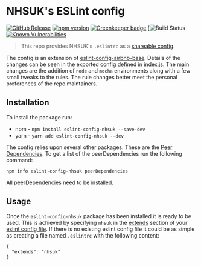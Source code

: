 # NHSUK's ESLint config

[![GitHub Release](https://img.shields.io/github/v/release/nhsuk/eslint-config-nhsuk)](https://github.com/nhsuk/eslint-config-nhsuk/releases/latest/)
[![npm version](https://img.shields.io/npm/v/eslint-config-nhsuk)](https://www.npmjs.com/package/eslint-config-nhsuk)
[![Greenkeeper badge](https://badges.greenkeeper.io/nhsuk/eslint-config-nhsuk.svg)](https://greenkeeper.io/)
[![Build Status](https://github.com/nhsuk/eslint-config-nhsuk/workflows/CI/badge.svg)
[![Known Vulnerabilities](https://snyk.io/test/github/nhsuk/eslint-config-nhsuk/badge.svg?targetFile=package.json)](https://snyk.io/test/github/nhsuk/eslint-config-nhsuk?targetFile=package.json)

> This repo provides NHSUK's `.eslintrc` as a [shareable config](http://eslint.org/docs/developer-guide/shareable-configs).

The config is an extension of
[eslint-config-airbnb-base](https://www.npmjs.com/package/eslint-config-airbnb-base).
Details of the changes can be seen in the exported config defined in
[index.js](index.js). The main changes are the addition of `node` and `mocha`
environments along with a few small tweaks to the rules. The rule changes
better meet the personal preferences of the repo maintainers.

## Installation

To install the package run:

* npm - `npm install eslint-config-nhsuk --save-dev`
* yarn - `yarn add eslint-config-nhsuk --dev`

The config relies upon several other packages. These are the
[Peer Dependencies](https://nodejs.org/en/blog/npm/peer-dependencies/).
To get a list of the peerDependencies run the following command:

```
npm info eslint-config-nhsuk peerDependencies
```

All peerDependencies need to be installed.

## Usage

Once the `eslint-config-nhsuk` package has been installed it is ready to be
used. This is achieved by specifying `nhsuk` in the
[extends](http://eslint.org/docs/user-guide/configuring#extending-configuration-files)
section of your
[eslint config file](http://eslint.org/docs/user-guide/configuring#using-configuration-files).
If there is no existing eslint config file it could be as simple as creating a
file named `.eslintrc` with the following content:

```
{
  "extends": "nhsuk"
}
```
